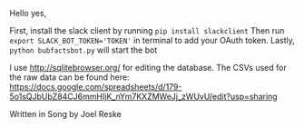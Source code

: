 Hello yes,

First, install the slack client by running `pip install slackclient`
Then run `export SLACK_BOT_TOKEN='TOKEN'` in terminal to add your OAuth token.
Lastly, `python bubfactsbot.py` will start the bot

I use http://sqlitebrowser.org/ for editing the database.
The CSVs used for the raw data can be found here: https://docs.google.com/spreadsheets/d/179-5o1sQJbUbZ84CJ6mmHIjK_nYm7KXZMWeJj_zWUvU/edit?usp=sharing

Written in Song by Joel Reske
